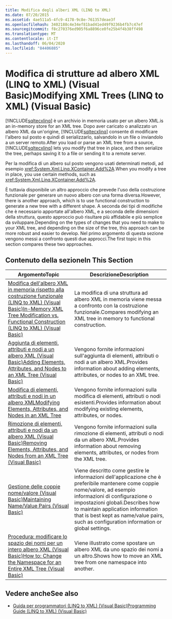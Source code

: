 ```yaml
---
title: Modifica degli alberi XML (LINQ to XML)
ms.date: 07/20/2015
ms.assetid: 4ae511a5-4fc9-4178-9c8e-761357deae3f
ms.openlocfilehash: 3402188c4e34ef81bad41ed49f9236b4fb7c47ef
ms.sourcegitcommit: f8c270376ed905f6a8896ce0fe25b4f4b38ff498
ms.translationtype: MT
ms.contentlocale: it-IT
ms.lasthandoff: 06/04/2020
ms.locfileid: "84406885"
---
```

# <a name="modifying-xml-trees-linq-to-xml-visual-basic"></a><span data-ttu-id="fbc44-102">Modifica di strutture ad albero XML (LINQ to XML) (Visual Basic)</span><span class="sxs-lookup"><span data-stu-id="fbc44-102">Modifying XML Trees (LINQ to XML) (Visual Basic)</span></span>
[!INCLUDE[sqltecxlinq](~/includes/sqltecxlinq-md.md)] <span data-ttu-id="fbc44-103">è un archivio in memoria usato per un albero XML.</span><span class="sxs-lookup"><span data-stu-id="fbc44-103">is an in-memory store for an XML tree.</span></span> <span data-ttu-id="fbc44-104">Dopo aver caricato o analizzato un albero XML da un'origine, [!INCLUDE[sqltecxlinq](~/includes/sqltecxlinq-md.md)] consente di modificare l'albero sul posto e quindi di serializzarlo, salvandolo in un file o inviandolo a un server remoto.</span><span class="sxs-lookup"><span data-stu-id="fbc44-104">After you load or parse an XML tree from a source, [!INCLUDE[sqltecxlinq](~/includes/sqltecxlinq-md.md)] lets you modify that tree in place, and then serialize the tree, perhaps saving it to a file or sending it to a remote server.</span></span>  
  
 <span data-ttu-id="fbc44-105">Per la modifica di un albero sul posto vengono usati determinati metodi, ad esempio <xref:System.Xml.Linq.XContainer.Add%2A>.</span><span class="sxs-lookup"><span data-stu-id="fbc44-105">When you modify a tree in place, you use certain methods, such as <xref:System.Xml.Linq.XContainer.Add%2A>.</span></span>  
  
 <span data-ttu-id="fbc44-106">È tuttavia disponibile un altro approccio che prevede l'uso della costruzione funzionale per generare un nuovo albero con una forma diversa.</span><span class="sxs-lookup"><span data-stu-id="fbc44-106">However, there is another approach, which is to use functional construction to generate a new tree with a different shape.</span></span> <span data-ttu-id="fbc44-107">A seconda dei tipi di modifiche che è necessario apportate all'albero XML, e a seconda delle dimensioni della struttura, questo approccio può risultare più affidabile e più semplice da sviluppare.</span><span class="sxs-lookup"><span data-stu-id="fbc44-107">Depending on the types of changes that you need to make to your XML tree, and depending on the size of the tree, this approach can be more robust and easier to develop.</span></span> <span data-ttu-id="fbc44-108">Nel primo argomento di questa sezione vengono messi a confronto questi due approcci.</span><span class="sxs-lookup"><span data-stu-id="fbc44-108">The first topic in this section compares these two approaches.</span></span>  
  
## <a name="in-this-section"></a><span data-ttu-id="fbc44-109">Contenuto della sezione</span><span class="sxs-lookup"><span data-stu-id="fbc44-109">In This Section</span></span>  
  
|<span data-ttu-id="fbc44-110">Argomento</span><span class="sxs-lookup"><span data-stu-id="fbc44-110">Topic</span></span>|<span data-ttu-id="fbc44-111">Descrizione</span><span class="sxs-lookup"><span data-stu-id="fbc44-111">Description</span></span>|  
|-----------|-----------------|  
|[<span data-ttu-id="fbc44-112">Modifica dell'albero XML in memoria rispetto alla costruzione funzionale (LINQ to XML) (Visual Basic)</span><span class="sxs-lookup"><span data-stu-id="fbc44-112">In-Memory XML Tree Modification vs. Functional Construction (LINQ to XML) (Visual Basic)</span></span>](in-memory-xml-tree-modification-vs-functional-construction.md)|<span data-ttu-id="fbc44-113">La modifica di una struttura ad albero XML in memoria viene messa a confronto con la costruzione funzionale.</span><span class="sxs-lookup"><span data-stu-id="fbc44-113">Compares modifying an XML tree in memory to functional construction.</span></span>|  
|[<span data-ttu-id="fbc44-114">Aggiunta di elementi, attributi e nodi a un albero XML (Visual Basic)</span><span class="sxs-lookup"><span data-stu-id="fbc44-114">Adding Elements, Attributes, and Nodes to an XML Tree (Visual Basic)</span></span>](adding-elements-attributes-and-nodes-to-an-xml-tree.md)|<span data-ttu-id="fbc44-115">Vengono fornite informazioni sull'aggiunta di elementi, attributi o nodi a un albero XML.</span><span class="sxs-lookup"><span data-stu-id="fbc44-115">Provides information about adding elements, attributes, or nodes to an XML tree.</span></span>|  
|[<span data-ttu-id="fbc44-116">Modifica di elementi, attributi e nodi in un albero XML</span><span class="sxs-lookup"><span data-stu-id="fbc44-116">Modifying Elements, Attributes, and Nodes in an XML Tree</span></span>](modifying-elements-attributes-and-nodes-in-an-xml-tree.md)|<span data-ttu-id="fbc44-117">Vengono fornite informazioni sulla modifica di elementi, attributi o nodi esistenti.</span><span class="sxs-lookup"><span data-stu-id="fbc44-117">Provides information about modifying existing elements, attributes, or nodes.</span></span>|  
|[<span data-ttu-id="fbc44-118">Rimozione di elementi, attributi e nodi da un albero XML (Visual Basic)</span><span class="sxs-lookup"><span data-stu-id="fbc44-118">Removing Elements, Attributes, and Nodes from an XML Tree (Visual Basic)</span></span>](removing-elements-attributes-and-nodes-from-an-xml-tree.md)|<span data-ttu-id="fbc44-119">Vengono fornite informazioni sulla rimozione di elementi, attributi o nodi da un albero XML.</span><span class="sxs-lookup"><span data-stu-id="fbc44-119">Provides information about removing elements, attributes, or nodes from the XML tree.</span></span>|  
|[<span data-ttu-id="fbc44-120">Gestione delle coppie nome/valore (Visual Basic)</span><span class="sxs-lookup"><span data-stu-id="fbc44-120">Maintaining Name/Value Pairs (Visual Basic)</span></span>](maintaining-name-value-pairs.md)|<span data-ttu-id="fbc44-121">Viene descritto come gestire le informazioni dell'applicazione che è preferibile mantenere come coppie nome/valore, ad esempio informazioni di configurazione o impostazioni globali.</span><span class="sxs-lookup"><span data-stu-id="fbc44-121">Describes how to maintain application information that is best kept as name/value pairs, such as configuration information or global settings.</span></span>|  
|[<span data-ttu-id="fbc44-122">Procedura: modificare lo spazio dei nomi per un intero albero XML (Visual Basic)</span><span class="sxs-lookup"><span data-stu-id="fbc44-122">How to: Change the Namespace for an Entire XML Tree (Visual Basic)</span></span>](how-to-change-the-namespace-for-an-entire-xml-tree.md)|<span data-ttu-id="fbc44-123">Viene illustrato come spostare un albero XML da uno spazio dei nomi a un altro.</span><span class="sxs-lookup"><span data-stu-id="fbc44-123">Shows how to move an XML tree from one namespace into another.</span></span>|  
  
## <a name="see-also"></a><span data-ttu-id="fbc44-124">Vedere anche</span><span class="sxs-lookup"><span data-stu-id="fbc44-124">See also</span></span>

- [<span data-ttu-id="fbc44-125">Guida per programmatori (LINQ to XML) (Visual Basic)</span><span class="sxs-lookup"><span data-stu-id="fbc44-125">Programming Guide (LINQ to XML) (Visual Basic)</span></span>](programming-guide-linq-to-xml.md)
